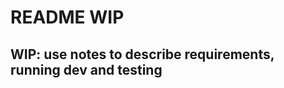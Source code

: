 # README WIP

## WIP: use notes to describe requirements, running dev and testing


<!-- 

## SavvyTradeJournal
<br>

### Notes:
`bin/rails new SavvyTradeJournal --api -d postgresql -a propshaft  -T -C -A -M --skip-hotwire --edge`

`bin/rails g resource trade symbol:string trade_type:integer quantity:integer price:decimal trade_date:datetime notes:text --routing-specs --skip-timestamps`

`bin/rails db:create db:migrate db:seed` OR `bin/rails db:setup`

Running object generator with `rails g graphql:object` (https://graphql-ruby.org/schema/generators.html) creates a type with the same name if the model exists: `rails g graphql:object trade --skip-node`

Case against resolvers in a simple app

First, ask yourself …
Do you really need a Resolver? Putting logic in a Resolver has some downsides:

Since it’s coupled to GraphQL, it’s harder to test than a plain ol’ Ruby object in your app
Since the base class comes from GraphQL-Ruby, it’s subject to upstream changes which may require updates in your code
https://graphql-ruby.org/fields/resolvers.html#first-ask-yourself-








### Requirements

* Postgresql version 14.x

* Ruby version 3.4.1

* Rails version 7.2.x


### Steps to run locally

1) Configuration

2) Dev environment setup

    * To create the database, load the schema, and initialize it with the seed data run `bin/rails db:setup` 

3) Testing the code

    * To run the test suite use `bundle exec rspec` 
    
-->
